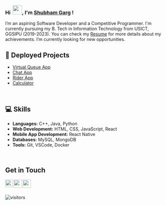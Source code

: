 <!--
**shubhamgarg1671/shubhamgarg1671** is a ✨ _special_ ✨ repository because its `README.md` (this file) appears on your GitHub profile.
-->

### Hi &nbsp;<img src="https://github.com/TheDudeThatCode/TheDudeThatCode/blob/master/Assets/Hi.gif" width="29px" height="29px">, I'm [Shubham Garg](https://www.linkedin.com/in/shubhamgarg1671/) !
I’m an aspiring Software Developer and a Competitive Programmer. I'm currently pursuing my B. Tech in Information Technology from USICT, GGSIPU (2019-2023). You can check my [Resume](https://cutt.ly/shubham-resume) for more details about my achievements. I’m currently looking for new opportunities. 


## 📕 Deployed Projects 
- [Virtual Queue App](https://play.google.com/store/apps/details?id=com.virtualqueue.app)
- [Chat App](https://shubhamgarg-chat-app.herokuapp.com/)
- [Rider App](https://play.google.com/store/apps/details?id=com.checkmed.rider)
- [Calculator](https://shubhamgarg-calculator.herokuapp.com/)

<br/>

## 💻 Skills

- **Languages:** C++, Java, Python
- **Web Development:** HTML, CSS, JavaScript, React
- **Mobile App Development:** React Native
- **Databases:** MySQL, MongoDB
- **Tools:** Git, VSCode, Docker
<br/>

## Get in Touch
<a href="https://www.linkedin.com/in/shubhamgarg1671/">
  <img align="left" width="24px" src="https://img.icons8.com/external-justicon-lineal-color-justicon/64/000000/external-linkedin-social-media-justicon-lineal-color-justicon.png"/>
</a>
<a href="mailto:shubhamgarg1671@gmail.com">
  <img align="left" width="26px" src="https://img.icons8.com/external-justicon-lineal-color-justicon/64/000000/external-gmail-social-media-justicon-lineal-color-justicon.png"/>
</a>
<a href="https://stackoverflow.com/users/12575211/shubham-garg">
<img align="left" width="26px" src="https://cdn-icons-png.flaticon.com/512/2111/2111628.png"/>
</a>

<br />
<br />

![visitors](https://visitor-badge.laobi.icu/badge?page_id=shubhamgarg1671.shubhamgarg1671)
